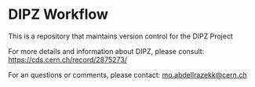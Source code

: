 # DIPZ Workflow

This is a repository that maintains version control for the DIPZ Project

For more details and information about DIPZ, please consult: https://cds.cern.ch/record/2875273/

For an questions or comments, please contact: mo.abdellrazekk@cern.ch
